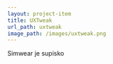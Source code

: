 ```yaml
---
layout: project-item
title: UXTweak
url_path: uxtweak
image_path: /images/uxtweak.png
---
```


Simwear je supisko